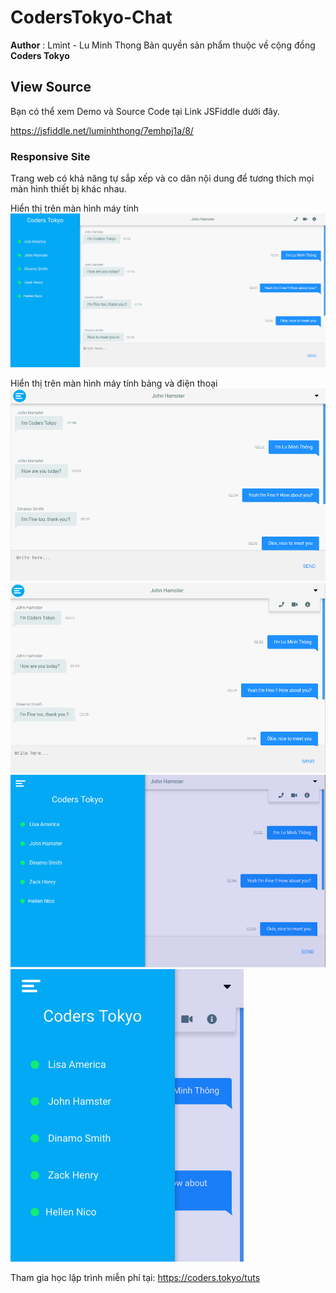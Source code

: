 # CodersTokyo-Chat
**Author** : Lmint - Lu Minh Thong
Bản quyền sản phẩm thuộc về cộng đồng **Coders Tokyo**

## View Source
Bạn có thể xem Demo và Source Code tại Link JSFiddle dưới đây.

https://jsfiddle.net/luminhthong/7emhpj1a/8/

### Responsive Site
Trang web có khả năng tự sắp xếp và co dãn nội dung để tương thích mọi màn hình thiết bị khác nhau.

Hiển thị trên màn hình máy tính
![Display on Desktop](picture/Desktop.png)

Hiển thị trên màn hình máy tính bảng và điện thoại
![Display on Desktop](picture/res1.png)
![Display on Desktop](picture/res2.png)
![Display on Desktop](picture/res3.png)
![Display on Desktop](picture/res4.png)

Tham gia học lập trình miễn phí tại: https://coders.tokyo/tuts

